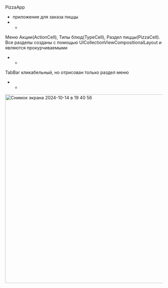 PizzaApp
- приложение для заказа пиццы
- -
Меню
Акции(ActionCell), Типы блюд(TypeCell), Раздел пиццы(PizzaCell).
Все разделы созданы с помощью UICollectionViewCompositionalLayout и являются прокурчиваемыми
- -
TabBar кликабельный, но отрисован только раздел меню
- -
<img width="605" alt="Снимок экрана 2024-10-14 в 19 40 56" src="https://github.com/user-attachments/assets/16553e57-b73e-42a2-9a6c-73db5df20b40">

